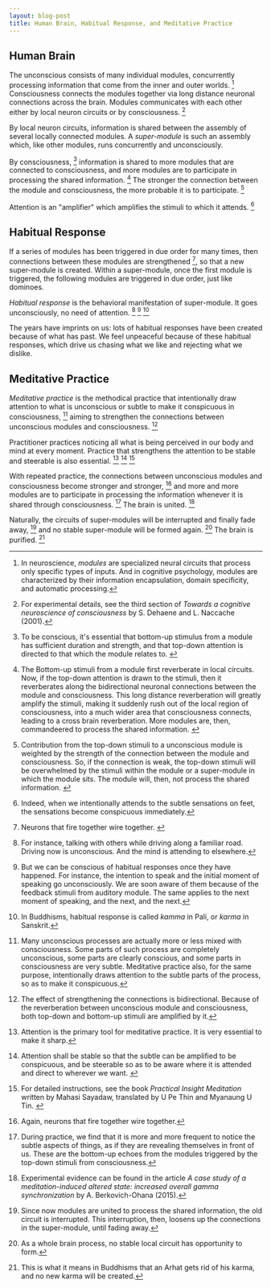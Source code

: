 ```yaml
---
layout: blog-post
title: Human Brain, Habitual Response, and Meditative Practice
---
```


## Human Brain

The unconscious consists of many individual modules, concurrently processing information that come from the inner and outer worlds. [^module] Consciousness connects the modules together via long distance neuronal connections across the brain. Modules communicates with each other either by local neuron circuits or by consciousness. [^consciousness-materials]

[^module]: In neuroscience, _modules_ [^conventions] are specialized neural circuits that process only specific types of inputs. And in cognitive psychology, modules are characterized by their information encapsulation, domain specificity, and automatic processing.

[^conventions]: Italics is employed for either books and articles, or defining proper nouns.

[^consciousness-materials]: For experimental details, see the third section of _Towards a cognitive neuroscience of consciousness_ by S. Dehaene and L. Naccache (2001).

By local neuron circuits, information is shared between the assembly of several locally connected modules. A _super-module_ is such an assembly which, like other modules, runs concurrently and unconsciously.

By consciousness, [^essential-conditions] information is shared to more modules that are connected to consciousness, and more modules are to participate in processing the shared information. [^conscious-process] The stronger the connection between the module and consciousness, the more probable it is to participate. [^connection-strength]

[^essential-conditions]: To be conscious, it's essential that bottom-up stimulus from a module has sufficient duration and strength, and that top-down attention is directed to that which the module relates to. [^attention-examples]

[^attention-examples]: For instance, when you are talking while walking, attention is focused on what you are saying. Then, you cannot notice the constantly changing posture of your body, since attention is not there.

[^conscious-process]: The Bottom-up stimuli from a module first reverberate in local circuits. Now, if the top-down attention is drawn to the stimuli, then it reverberates along the bidirectional neuronal connections between the module and consciousness. This long distance reverberation will greatly amplify the stimuli, making it suddenly rush out of the local region of consciousness, into a much wider area that consciousness connects, leading to a cross brain reverberation. More modules are, then, commandeered to process the shared information. [^commandeer-examples] [^conscious-process-materials]

[^commandeer-examples]: For instance, when we are visually conscious of something, we think about it. While thinking, the lingual and auditory modules are commandeered for self-talk; the visual module is commandeered for imagining; and the module of working memory is commandeered for recording the recent events.

[^conscious-process-materials]: For details, see the Figure 1 of _Conscious, preconscious, and subliminal processing: a testable taxonomy_ by S. Dehaene, J. Changeux, L. Naccache, J. Sackur, and C. Sergent (2006).

[^connection-strength]: Contribution from the top-down stimuli to a unconscious module is weighted by the strength of the connection between the module and consciousness. So, if the connection is weak, the top-down stimuli will be overwhelmed by the stimuli within the module or a super-module in which the module sits. The module will, then, not process the shared information. [^two-factors]

[^two-factors]: This does not mean that information of the module weakly connected to consciousness will never come into consciousness. There are two factors that contribute to the information propagation: the strength of stimuli and the strength of connection. So, when attention is drawn onto the module, top-down stimuli towards the module is greatly amplified, so that the module is triggered even though the connection to consciousness is weak.

Attention is an "amplifier" which amplifies the stimuli to which it attends. [^amplifier-examples]

[^amplifier-examples]: Indeed, when we intentionally attends to the subtle sensations on feet, the sensations become conspicuous immediately.

## Habitual Response

If a series of modules has been triggered in due order for many times, then connections between these modules are strengthened [^Hebbian-rule], so that a new super-module is created. Within a super-module, once the first module is triggered, the following modules are triggered in due order, just like dominoes.

[^Hebbian-rule]: Neurons that fire together wire together. [^Hebbian-rule-materials]

[^Hebbian-rule-materials]: Reference to the section "Cellular Basis of Learning and Memory" of _Cognitive Neuroscience_ by M. Gazzaniga, R. Ivry, and G. Mangun, the fifth edition.

_Habitual response_ is the behavioral manifestation of super-module. It goes unconsciously, no need of attention. [^habitual-response-examples] [^conscious-habitual-response] [^kamma]

[^habitual-response-examples]: For instance, talking with others while driving along a familiar road. Driving now is unconscious. And the mind is attending to elsewhere.

[^conscious-habitual-response]: But we can be conscious of habitual responses once they have happened. For instance, the intention to speak and the initial moment of speaking go unconsciously. We are soon aware of them because of the feedback stimuli from auditory module. The same applies to the next moment of speaking, and the next, and the next.

[^kamma]: In Buddhisms, habitual response is called _kamma_ in Pali, or _karma_ in Sanskrit.

The years have imprints on us: lots of habitual responses have been created because of what has past. We feel unpeaceful because of these habitual responses, which drive us chasing what we like and rejecting what we dislike.

## Meditative Practice

_Meditative practice_ is the methodical practice that intentionally draw attention to what is unconscious or subtle to make it conspicuous in consciousness, [^mixed-process] aiming to strengthen the connections between unconscious modules and consciousness. [^bidirectional-effect]

[^mixed-process]: Many unconscious processes are actually more or less mixed with consciousness. Some parts of such process are completely unconscious, some parts are clearly conscious, and some parts in consciousness are very subtle. Meditative practice also, for the same purpose, intentionally draws attention to the subtle parts of the process, so as to make it conspicuous.

[^bidirectional-effect]: The effect of strengthening the connections is bidirectional. Because of the reverberation between unconscious module and consciousness, both top-down and bottom-up stimuli are amplified by it.

Practitioner practices noticing all what is being perceived in our body and mind at every moment. Practice that strengthens the attention to be stable and steerable is also essential. [^tool] [^attention-for-meditation] [^meditation-materials]

[^tool]: Attention is the primary tool for meditative practice. It is very essential to make it sharp.

[^attention-for-meditation]: Attention shall be stable so that the subtle can be amplified to be conspicuous, and be steerable so as to be aware where it is attended and direct to wherever we want. [^momentary-concentration]

[^momentary-concentration]: This kind of attention is called _momentary concentration_ by Mahasi Sayadaw in his book _Manual of Insight_.

[^meditation-materials]: For detailed instructions, see the book _Practical Insight Meditation_ written by Mahasi Sayadaw, translated by U Pe Thin and Myanaung U Tin. [^two-practices]

[^two-practices]: Two kinds of practices are involved in the instructions: the primary practice with selected objects mainly aims to reinforce the attention; and the general practice aims to amplify the subtle aspects of the body-mind process using the reinforced attention.

With repeated practice, the connections between unconscious modules and consciousness become stronger and stronger, [^Hebbian-rule-again] and more and more modules are to participate in processing the information whenever it is shared through consciousness. [^meditation-effect] The brain is united. [^united-brain-materials]

[^Hebbian-rule-again]: Again, neurons that fire together wire together.

[^meditation-effect]: During practice, we find that it is more and more frequent to notice the subtle aspects of things, as if they are revealing themselves in front of us. These are the bottom-up echoes from the modules triggered by the top-down stimuli from consciousness.

[^united-brain-materials]: Experimental evidence can be found in the article _A case study of a meditation-induced altered state: increased overall gamma synchronization_ by A. Berkovich-Ohana (2015).

Naturally, the circuits of super-modules will be interrupted and finally fade away, [^interrupt-super-modules] and no stable super-module will be formed again. [^no-formation] The brain is purified. [^Arhat]

[^interrupt-super-modules]: Since now modules are united to process the shared information, the old circuit is interrupted. This interruption, then, loosens up the connections in the super-module, until fading away.

[^no-formation]: As a whole brain process, no stable local circuit has opportunity to form.

[^Arhat]: This is what it means in Buddhisms that an Arhat gets rid of his karma, and no new karma will be created.
